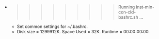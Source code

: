 * >>>>>>>>> Running inst-min-con-cld-bashrc.sh ...
  * Set common settings for ~/.bashrc.
  * Disk size = 1299912K. Space Used = 32K. Runtime = 00:00:00:00.
